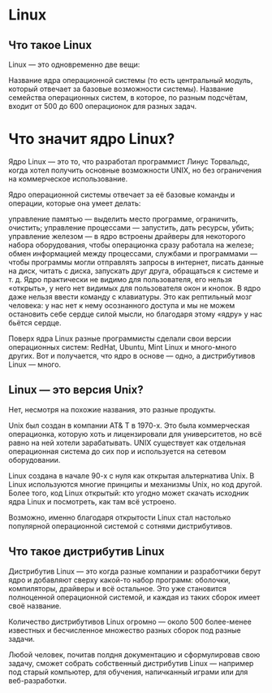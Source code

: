 # Linux

## Что такое Linux
Linux — это одновременно две вещи:

Название ядра операционной системы (то есть центральный модуль, который отвечает за базовые возможности системы).
Название семейства операционных систем, в которое, по разным подсчётам, входит от 500 до 600 операционок для разных задач.

# Что значит ядро Linux?
Ядро Linux — это то, что разработал программист Линус Торвальдс, когда хотел получить основные возможности UNIX, но без ограничения на коммерческое использование.

Ядро операционной системы отвечает за её базовые команды и операции, которые она умеет делать:

управление памятью — выделить место программе, ограничить, очистить;
управление процессами — запустить, дать ресурсы, убить;
управление железом — в ядро встроены драйверы для некоторого набора оборудования, чтобы операционка сразу работала на железе;
обмен информацией между процессами, службами и программами — чтобы программы могли отправлять запросы в интернет, писать данные на диск, читать с диска, запускать друг друга, обращаться к системе и т. д. 
Ядро практически не видимо для пользователя, его нельзя «открыть», у него нет видимых для пользователя окон и кнопок. В ядро даже нельзя ввести команду с клавиатуры. Это как рептильный мозг человека: у нас нет к нему осознанного доступа и мы не можем остановить себе сердце силой мысли, но благодаря этому «ядру» у нас бьётся сердце.

Поверх ядра Linux разные программисты сделали свои версии операционных систем: RedHat, Ubuntu, Mint Linux и много-много других. Вот и получается, что ядро в основе — одно, а дистрибутивов Linux — много.

## Linux — это версия Unix? 
Нет, несмотря на похожие названия, это разные продукты.

Unix был создан в компании AT& T в 1970-х. Это была коммерческая операционка, которую хоть и лицензировали для университетов, но всё равно на ней хотели зарабатывать. UNIX существует как отдельная операционная система до сих пор и используется на сетевом оборудовании.

Linux создана в начале 90-х с нуля как открытая альтернатива Unix. В Linux используются многие принципы и механизмы Unix, но код другой. Более того, код Linux открытый: кто угодно может скачать исходник ядра Linux и посмотреть, как там всё устроено.

Возможно, именно благодаря открытости Linux стал настолько популярной операционной системой с сотнями дистрибутивов.

## Что такое дистрибутив Linux
Дистрибутив Linux — это когда разные компании и разработчики берут ядро и добавляют сверху какой-то набор программ: оболочки, компиляторы, драйверы и всё остальное. Это уже становится полноценной операционной системой, и каждая из таких сборок имеет своё название.

Количество дистрибутивов Linux огромно — около 500 более-менее известных и бесчисленное множество разных сборок под разные задачи.

Любой человек, почитав полдня документацию и сформулировав свою задачу, сможет собрать собственный дистрибутив Linux — например под старый компьютер, для обучения, напичканный играми или для веб-разработки.
